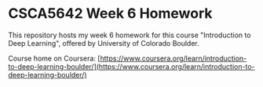 # CSCA5642 Week 6 Homework
This repository hosts my week 6 homework for this course "Introduction to Deep Learning", offered by University of Colorado Boulder. 

Course home on Coursera: [https://www.coursera.org/learn/introduction-to-deep-learning-boulder/](https://www.coursera.org/learn/introduction-to-deep-learning-boulder/)
